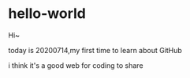 # hello-world

Hi~

today is 20200714,my first time to learn about GitHub

i think it's a good web for coding to share
